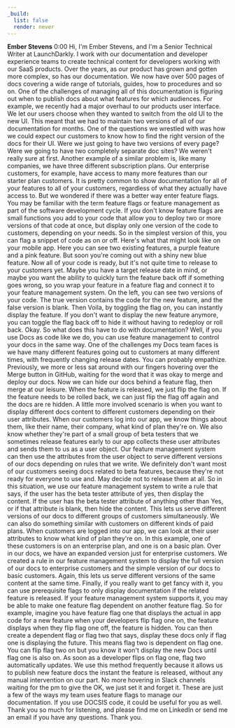```yaml
---
_build:
  list: false
  render: never
---
```


**Ember Stevens**  0:00
Hi, I'm Ember Stevens, and I'm a Senior Technical Writer at LaunchDarkly. I work with our documentation and developer experience teams to create technical content for developers working with our SaaS products. Over the years, as our product has grown and gotten more complex, so has our documentation. We now have over 500 pages of docs covering a wide range of tutorials, guides, how to procedures and so on. One of the challenges of managing all of this documentation is figuring out when to publish docs about what features for which audiences. For example, we recently had a major overhaul to our products user interface. We let our users choose when they wanted to switch from the old UI to the new UI. This meant that we had to maintain two versions of all of our documentation for months. One of the questions we wrestled with was how we could expect our customers to know how to find the right version of the docs for their UI. Were we just going to have two versions of every page? Were we going to have two completely separate doc sites? We weren't really sure at first. Another example of a similar problem is, like many companies, we have three different subscription plans. Our enterprise customers, for example, have access to many more features than our starter plan customers. It is pretty common to show documentation for all of your features to all of your customers, regardless of what they actually have access to. But we wondered if there was a better way enter feature flags. You may be familiar with the term feature flags or feature management as part of the software development cycle. If you don't know feature flags are small functions you add to your code that allow you to deploy two or more versions of that code at once, but display only one version of the code to customers, depending on your needs. So in the simplest version of this, you can flag a snippet of code as on or off. Here's what that might look like on your mobile app. Here you can see two existing features, a purple feature and a pink feature. But soon you're coming out with a shiny new blue feature. Now all of your code is ready, but it's not quite time to release to your customers yet. Maybe you have a target release date in mind, or maybe you want the ability to quickly turn the feature back off if something goes wrong, so you wrap your feature in a feature flag and connect it to your feature management system. On the left, you can see two versions of your code. The true version contains the code for the new feature, and the false version is blank. Then Voila, by toggling the flag on, you can instantly display the feature. If you don't want to display the new feature anymore, you can toggle the flag back off to hide it without having to redeploy or roll back. Okay. So what does this have to do with documentation? Well, if you use Docs as code like we do, you can use feature management to control your docs in the same way. One of the challenges my Docs team faces is we have many different features going out to customers at many different times, with frequently changing release dates. You can probably empathize. Previously, we more or less sat around with our fingers hovering over the Merge button in GitHub, waiting for the word that it was okay to merge and deploy our docs. Now we can hide our docs behind a feature flag, then merge at our leisure. When the feature is released, we just flip the flag on. If the feature needs to be rolled back, we can just flip the flag off again and the docs are re hidden. A little more involved scenario is when you want to display different docs content to different customers depending on their user attributes. When our customers log into our app, we know things about them, like their name, their company, what kind of plan they're on. We also know whether they're part of a small group of beta testers that we sometimes release features early to our app collects these user attributes and sends them to us as a user object. Our feature management system can then use the attributes from the user object to serve different versions of our docs depending on rules that we write. We definitely don't want most of our customers seeing docs related to beta features, because they're not ready for everyone to use and. May decide not to release them at all. So in this situation, we use our feature management system to write a rule that says, if the user has the beta tester attribute of yes, then display the content. If the user has the beta tester attribute of anything other than Yes, or if that attribute is blank, then hide the content. This lets us serve different versions of our docs to different groups of customers simultaneously. We can also do something similar with customers on different kinds of paid plans. When customers are logged into our app, we can look at their user attributes to know what kind of plan they're on. In this example, one of these customers is on an enterprise plan, and one is on a basic plan. Over in our docs, we have an expanded version just for enterprise customers. We created a rule in our feature management system to display the full version of our docs to enterprise customers and the simple version of our docs to basic customers. Again, this lets us serve different versions of the same content at the same time. Finally, if you really want to get fancy with it, you can use prerequisite flags to only display documentation if the related feature is released. If your feature management system supports it, you may be able to make one feature flag dependent on another feature flag. So for example, imagine you have feature flag one that displays the actual in app code for a new feature when your developers flip flag one on, the feature displays when they flip flag one off, the feature is hidden. You can then create a dependent flag or flag two that says, display these docs only if flag one is displaying the future. This means flag two is dependent on flag one. You can flip flag two on but you know it won't display the new Docs until flag one is also on. As soon as a developer flips on flag one, flag two automatically updates. We use this method frequently because it allows us to publish new feature docs the instant the feature is released, without any manual intervention on our part. No more hovering in Slack channels waiting for the pm to give the OK, we just set it and forget it. These are just a few of the ways my team uses feature flags to manage our documentation. If you use DOCSIS code, it could be useful for you as well. Thank you so much for listening, and please find me on LinkedIn or send me an email if you have any questions. Thank you.
